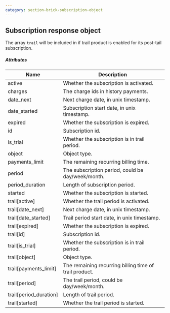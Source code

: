 ```yaml
---
category: section-brick-subscription-object
---
```


## Subscription response object

The array ```trail``` will be included in if trail product is enabled for its post-tail subscription. 

##### Attributes

|Name|Description|
|---|---|
|active| Whether the subscription is activated.|
|charges| The charge ids in history payments.|
|date_next| Next charge date, in unix timestamp.|
|date_started| Subscription start date, in unix timestamp.|
|expired| Whether the subscription is expired.|
|id| Subscription id.|
|is_trial| Whether the subscription is in trail period.|
|object| Object type. |
|payments_limit| The remaining recurring billing time.|
|period| The subscription period, could be day/week/month.|
|period_duration| Length of subscription period.|
|started| Whether the subscription is started.|
|trail[active]| Whether the trail period is activated.|
|trail[date_next]| Next charge date, in unix timestamp.|
|trail[date_started]| Trail period start date, in unix timestamp.|
|trail[expired]| Whether the subscription is expired.|
|trail[id]| Subscription id.|
|trail[is_trial]| Whether the subscription is in trail period.|
|trail[object]| Object type. |
|trail[payments_limit]| The remaining recurring billing time of trail product.|
|trail[period]| The trail period, could be day/week/month.|
|trail[period_duration]| Length of trail period.|
|trail[started]| Whether the trail period is started.|